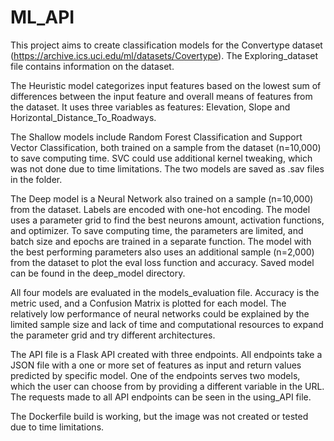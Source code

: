 # ML_API

This project aims to create classification models for the Convertype dataset
(https://archive.ics.uci.edu/ml/datasets/Covertype). The Exploring_dataset file contains information
on the dataset.

The Heuristic model categorizes input features based on the lowest sum of differences between the
input feature and overall means of features from the dataset. It uses three variables as features:
Elevation, Slope and Horizontal_Distance_To_Roadways.

The Shallow models include Random Forest Classification and Support Vector Classification, both
trained on a sample from the dataset (n=10,000) to save computing time. SVC could use additional
kernel tweaking, which was not done due to time limitations. The two models are saved as .sav files in
the folder.

The Deep model is a Neural Network also trained on a sample (n=10,000) from the dataset. Labels are encoded
with one-hot encoding. The model uses a parameter grid to find the best neurons amount, activation
functions, and optimizer. To save computing time, the parameters are limited, and batch size and
epochs are trained in a separate function. The model with the best performing parameters also uses
an additional sample (n=2,000) from the dataset to plot the eval loss function and accuracy. Saved
model can be found in the deep_model directory.

All four models are evaluated in the models_evaluation file. Accuracy is the metric used, and a
Confusion Matrix is plotted for each model. The relatively low performance of neural networks could
be explained by the limited sample size and lack of time and computational resources to expand the
parameter grid and try different architectures.

The API file is a Flask API created with three endpoints. All endpoints take a JSON file with a one or
more set of features as input and return values predicted by specific model. One of the endpoints serves 
two models, which the user can choose from by providing a different variable in the URL. The requests
made to all API endpoints can be seen in the using_API file.

The Dockerfile build is working, but the image was not created or tested due to time limitations.